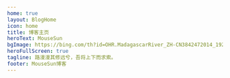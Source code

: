 ```yaml
---
home: true
layout: BlogHome
icon: home
title: 博客主页
heroText: MouseSun
bgImage: https://bing.com/th?id=OHR.MadagascarRiver_ZH-CN3842472014_1920x1080.webp
heroFullScreen: true
tagline: 路漫漫其修远兮，吾将上下而求索。
footer: MouseSun博客
---
```



